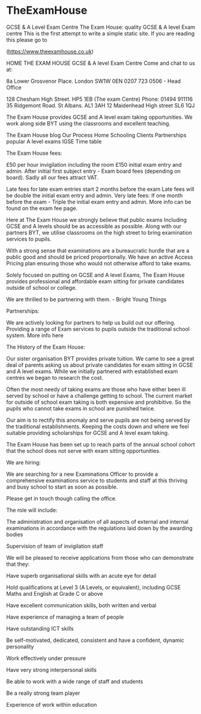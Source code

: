 # TheExamHouse
GCSE &amp; A Level Exam Centre
The Exam House: quality GCSE  & A level Exam centre
This is the first attempt to write a simple static site.
If you are reading this please go to


(https://www.theexamhouse.co.uk)


HOME
THE EXAM HOUSE
GCSE & A level Exam Centre
Come and chat to us at: 

8a Lower Grosvenor Place. London SW1W 0EN
0207 723 0506 - Head Office

128 Chesham High Street. HP5 1EB  (The exam Centre) Phone: 01494 911116
35 Ridgemont Road. St Albans. AL1 3AH
12 Maidenhead High street  SL6 1QJ

The Exam House provides GCSE and A level exam taking opportunities. We work along side BYT using the classrooms and excellent teaching. 

The Exam House blog
Our Process
Home Schooling Clients 
Partnerships
popular A level exams
IGSE Time table

 The Exam House fees: 

£50 per hour invigilation including the room 
£150 initial exam entry and admin.
After initial first subject entry - Exam board fees (depending on board).
Sadly all our fees attract VAT. 

Late fees  for late exam entries start 2 months before the exam
Late fees will be double the initial exam entry and admin. 
Very late fees:
If one month before the exam - Triple the initial exam entry and admin.
More info can be found on the exam fee page.

Here at The Exam  House we strongly believe that public exams Including GCSE and A levels should be as accessible as possible. Along with our partners BYT, we utilise classrooms on the high street to bring examination services to pupils. 

With a strong sense that examinations are a bureaucratic hurdle that are a public good and should be priced proportionally. We have an active Access Pricing plan ensuring those who would not otherwise afford to take exams. 



Solely focused on putting on GCSE and A level Exams,  The Exam House provides professional and affordable exam sitting for private candidates outside of school or college. 

We are thrilled to be partnering with them. - Bright Young Things 

Partnerships: 

We are actively looking for partners to help us build out our offering. Providing a range of Exam services to pupils outside the traditional school system. More info here

The History of the Exam House: 

Our sister organisation BYT provides private tuition. We came to see a great deal of parents asking us about private candidates for exam sitting in GCSE and A level exams. While we initially partnered with established exam centres we began to research the cost.


Often the most needy of taking exams are those who have either been ill served by school or have a challenge getting to school. The current market for outside of school exam taking is both expensive and prohibitive. So the pupils who cannot take exams in school are punished twice.

Our aim is to rectify this anomaly and serve pupils are not being served by the traditional establishments. Keeping the costs down and where we feel suitable providing scholarships for GCSE and A level exam taking.

 The Exam House has been set up to reach parts of the annual school cohort that the school does not serve with exam sitting opportunities.

We are hiring: 

We are searching for a new Examinations Officer to provide a comprehensive examinations service to students and staff at this thriving and busy school to start as soon as possible.

Please get in touch though calling the office.

The role will include:

The administration and organisation of all aspects of external and internal examinations in accordance with the regulations laid down by the awarding bodies

Supervision of team of invigilation staff

We will be pleased to receive applications from those who can demonstrate that they:

Have superb organisational skills with an acute eye for detail

Hold qualifications at Level 3 (A Levels, or equivalent), including GCSE Maths and English at Grade C or above

Have excellent communication skills, both written and verbal

Have experience of managing a team of people

Have outstanding ICT skills

Be self-motivated, dedicated, consistent and have a confident, dynamic personality

Work effectively under pressure

Have very strong interpersonal skills

Be able to work with a wide range of staff and students

Be a really strong team player

Experience of work within education





 
